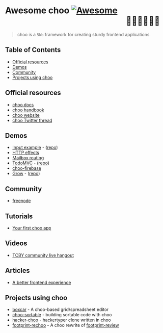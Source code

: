# Awesome choo [![Awesome](https://cdn.rawgit.com/sindresorhus/awesome/d7305f38d29fed78fa85652e3a63e154dd8e8829/media/badge.svg)](https://github.com/sindresorhus/awesome) <div align="right">:steam_locomotive::train::train::train::train::train:</div>

> choo is a `5kb` framework for creating sturdy frontend applications

## Table of Contents

* [Official resources](#official-resources)
* [Demos](#demos)
* [Community](#community)
* [Projects using choo](#projects-using-choo)

## Official resources

* [choo docs](https://github.com/yoshuawuyts/choo/blob/master/README.md)
* [choo handbook](https://github.com/yoshuawuyts/choo-handbook)
* [choo website](http://yoshuawuyts.com/www-choo/)
* [choo Twitter thread](https://twitter.com/yoshuawuyts/status/730087077803528193)

## Demos

* [Input example](http://requirebin.com/?gist=e589473373b3100a6ace29f7bbee3186) - ([repo](https://github.com/yoshuawuyts/choo/tree/master/examples/title))
* [HTTP effects](https://hyperdev.com/#!/project/fork-fang)
* [Mailbox routing](https://github.com/yoshuawuyts/choo/tree/master/examples/mailbox)
* [TodoMVC](http://shuheikagawa.com/todomvc-choo/) - ([repo](https://github.com/shuhei/todomvc-choo))
* [choo-firebase](https://github.com/mw222rs/choo-firebase)
* [Grow](https://grow.static.land/) - ([repo](https://github.com/sethvincent/grow))

## Community

* [freenode](https://webchat.freenode.net/?channels=choo)

## Tutorials

* [Your first choo app](https://github.com/yoshuawuyts/choo-handbook/blob/master/your-first-app.md)

## Videos

* [TCBY community live hangout](https://www.youtube.com/watch?v=a97Mw2z1SAI)

## Articles

* [A better frontend experience](https://medium.com/@yoshuawuyts/a-better-frontend-experience-7b0498c85658)

## Projects using choo

* [boxcar](https://github.com/toddself/boxcar) - A choo-based grid/spreadsheet editor
* [choo-sortable](https://github.com/willkessler/choo-sortable) - building sortable code with choo
* [hacker-choo](https://github.com/mw222rs/hacker-choo) - hackertyper clone written in choo
* [footprint-rechoo](https://github.com/npeihl/footprint-rechoo) - A choo rewrite of [footprint-review](http://github.com/sjcgis/footprint-review)
